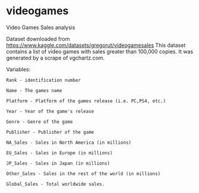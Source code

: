 # videogames
Video Games Sales analysis

Dataset downloaded from https://www.kaggle.com/datasets/gregorut/videogamesales
This dataset contains a list of video games with sales greater than 100,000 copies. It was generated by a scrape of vgchartz.com.


Variables:

    Rank - identification number

    Name - The games name

    Platform - Platform of the games release (i.e. PC,PS4, etc.)

    Year - Year of the game's release

    Genre - Genre of the game

    Publisher - Publisher of the game

    NA_Sales - Sales in North America (in millions)

    EU_Sales - Sales in Europe (in millions)

    JP_Sales - Sales in Japan (in millions)

    Other_Sales - Sales in the rest of the world (in millions)

    Global_Sales - Total worldwide sales.
